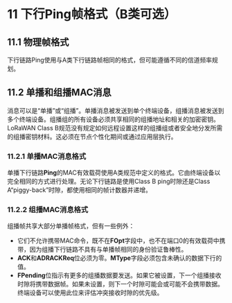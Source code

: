 # 11 下行Ping帧格式（B类可选）

## 11.1 物理帧格式

下行链路Ping使用与A类下行链路帧相同的格式，但可能遵循不同的信道频率规划。

## 11.2 单播和组播MAC消息

消息可以是“单播”或“组播”。单播消息被发送到单个终端设备，组播消息被发送到多个终端设备。组播组的所有设备必须共享相同的组播地址和相关的加密密钥。LoRaWAN Class B规范没有规定如何远程设置这样的组播组或者安全地分发所需的组播密钥材料。这必须在节点个性化期间或通过应用层执行。

### 11.2.1 单播MAC消息格式

单播下行链路**Ping**的MAC有效载荷使用A类规范中定义的格式。它由终端设备以完全相同的方式进行处理。无论下行链路是使用Class B ping时隙还是Class A“piggy-back”时隙，都使用相同的帧计数器并递增。

### 11.2.2 组播MAC消息格式

组播帧共享大部分单播帧格式，但有一些例外：

* 它们不允许携带MAC命令，既不在**FOpt**字段中，也不在端口0的有效载荷中携带，因为组播下行链路不具有与单播帧相同的身份验证鲁棒性。
* **ACK**和**ADRACKReq**位必须为零。**MType**字段必须包含未确认的数据下行的值。
* **FPending**位指示有更多的组播数据要发送。如果它被设置，下一个组播接收时隙将携带数据帧。如果未设置，则下一个时隙可能会或可能不会携带数据。终端设备可以使用此位来评估冲突接收时隙的优先级。

